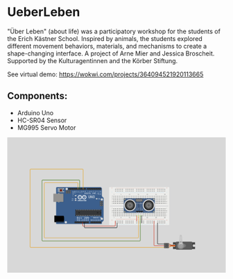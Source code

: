 # UeberLeben

"Über Leben" (about life) was a participatory workshop for the students of the Erich Kästner School.
Inspired by animals, the students explored different movement behaviors, materials, and mechanisms to create a shape-changing interface.
A project of Arne Mier and Jessica Broscheit. Supported by the Kulturagentinnen and the Körber Stiftung. 

See virtual demo:
https://wokwi.com/projects/364094521920113665

## Components:
- Arduino Uno
- HC-SR04 Sensor
- MG995 Servo Motor


![A screenshot of the circuit](https://github.com/sicaaa/UeberLeben/blob/main/Circuit-HCSR04-Servo.png)

